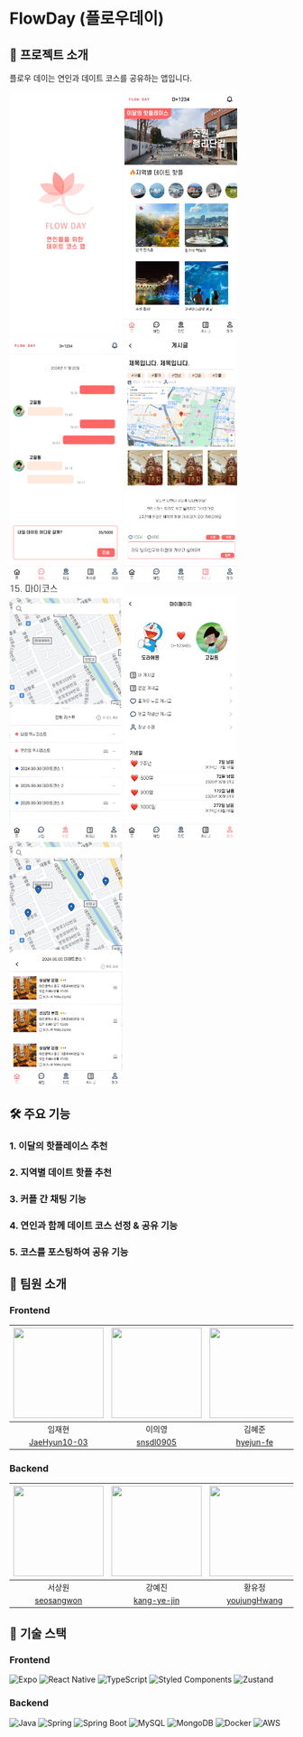 # FlowDay (플로우데이)

## 📱 프로젝트 소개

플로우 데이는 연인과 데이트 코스를 공유하는 앱입니다.

<img src="image.png" width="200px" style="display:inline-block;">
<img src="image-1.png" width="200px" style="display:inline-block;">
<img src="image-3.png" width="200px" style="display:inline-block;">
<img src="image-4.png" width="200px" style="display:inline-block;">
<img src="image-6.png" width="200px" style="display:inline-block;">
<img src="image-7.png" width="200px" style="display:inline-block;">
<img src="image-8.png" width="200px" style="display:inline-block;">

## 🛠 주요 기능

### 1. 이달의 핫플레이스 추천

### 2. 지역별 데이트 핫플 추천

### 3. 커플 간 채팅 기능

### 4. 연인과 함께 데이트 코스 선정 & 공유 기능

### 5. 코스를 포스팅하여 공유 기능

## 👥 팀원 소개

### Frontend

| <img src="https://avatars.githubusercontent.com/u/174772263?v=4" width="160" height="160"> | <img src="https://avatars.githubusercontent.com/u/105384780?v=4" width="160" height="160"> | <img src="https://avatars.githubusercontent.com/u/175666899?v=4" width="160" height="160"> |
| :----------------------------------------------------------------------------------------: | :----------------------------------------------------------------------------------------: | :----------------------------------------------------------------------------------------: |
|                                           임재현                                           |                                           이의영                                           |                                           김혜준                                           |
|                      [JaeHyun10-03](https://github.com/JaeHyun10-03)                       |                         [snsdl0905](https://github.com/snsdl0905)                          |                         [hyejun-fe](https://github.com/hyejun-fe)                          |

### Backend

| <img src="https://avatars.githubusercontent.com/u/39723498?v=4" width="160" height="160"> | <img src="https://avatars.githubusercontent.com/u/143896003?v=4" width="160" height="160"> | <img src="https://avatars.githubusercontent.com/u/78125105?v=4" width="160" height="160"> | <img src="https://avatars.githubusercontent.com/u/121223022?v=4" width="160" height="160"> | <img src="https://avatars.githubusercontent.com/u/145197184?v=4" width="160" height="160"> |
| :---------------------------------------------------------------------------------------: | :----------------------------------------------------------------------------------------: | :---------------------------------------------------------------------------------------: | :----------------------------------------------------------------------------------------: | :----------------------------------------------------------------------------------------: |
|                                          서상원                                           |                                           강예진                                           |                                          황유정                                           |                                           임재영                                           |                                           천영상                                           |
|                        [seosangwon](https://github.com/seosangwon)                        |                       [kang-ye-jin](https://github.com/kang-ye-jin)                        |                      [youjungHwang](https://github.com/youjungHwang)                      |                            [asklas](https://github.com/asklas)                             |                     [CHUNYOUNGSANG](https://github.com/CHUNYOUNGSANG)                      |

## 🔧 기술 스택

### Frontend

![Expo](https://img.shields.io/badge/Expo-20232A?style=for-the-badge&logo=expo&logoColor=white)
![React Native](https://img.shields.io/badge/React_Native-20232A?style=for-the-badge&logo=react&logoColor=61DAFB)
![TypeScript](https://img.shields.io/badge/TypeScript-007ACC?style=for-the-badge&logo=typescript&logoColor=white)
![Styled Components](https://img.shields.io/badge/Styled_Components-DB7093?style=for-the-badge&logo=styled-components&logoColor=white)
![Zustand](https://img.shields.io/badge/Zustand-593D88?style=for-the-badge&logo=react&logoColor=white)

### Backend

![Java](https://img.shields.io/badge/Java-ED8B00?style=for-the-badge&logo=openjdk&logoColor=white)
![Spring](https://img.shields.io/badge/Spring-6DB33F?style=for-the-badge&logo=spring&logoColor=white)
![Spring Boot](https://img.shields.io/badge/Spring_Boot-6DB33F?style=for-the-badge&logo=spring-boot&logoColor=white)
![MySQL](https://img.shields.io/badge/MySQL-00000F?style=for-the-badge&logo=mysql&logoColor=white)
![MongoDB](https://img.shields.io/badge/MongoDB-47A248?style=for-the-badge&logo=mongodb&logoColor=white)
![Docker](https://img.shields.io/badge/Docker-2496ED?style=for-the-badge&logo=docker&logoColor=white)
![AWS](https://img.shields.io/badge/AWS-232F3E?style=for-the-badge&logo=amazonaws&logoColor=white)
